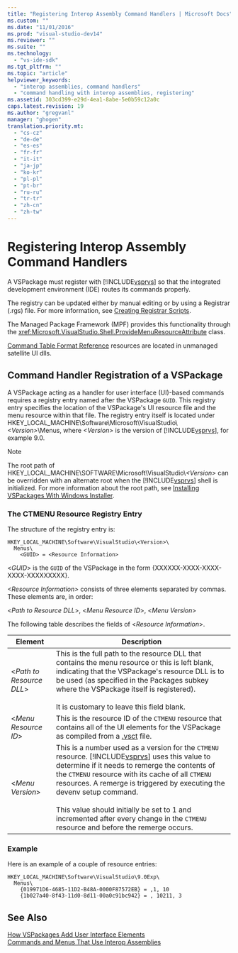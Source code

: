 ```yaml
---
title: "Registering Interop Assembly Command Handlers | Microsoft Docs"
ms.custom: ""
ms.date: "11/01/2016"
ms.prod: "visual-studio-dev14"
ms.reviewer: ""
ms.suite: ""
ms.technology: 
  - "vs-ide-sdk"
ms.tgt_pltfrm: ""
ms.topic: "article"
helpviewer_keywords: 
  - "interop assemblies, command handlers"
  - "command handling with interop assemblies, registering"
ms.assetid: 303cd399-e29d-4ea1-8abe-5e0b59c12a0c
caps.latest.revision: 19
ms.author: "gregvanl"
manager: "ghogen"
translation.priority.mt: 
  - "cs-cz"
  - "de-de"
  - "es-es"
  - "fr-fr"
  - "it-it"
  - "ja-jp"
  - "ko-kr"
  - "pl-pl"
  - "pt-br"
  - "ru-ru"
  - "tr-tr"
  - "zh-cn"
  - "zh-tw"
---
```

# Registering Interop Assembly Command Handlers
A VSPackage must register with [!INCLUDE[vsprvs](../../code-quality/includes/vsprvs_md.md)] so that the integrated development environment (IDE) routes its commands properly.  
  
 The registry can be updated either by manual editing or by using a Registrar (.rgs) file. For more information, see [Creating Registrar Scripts](/visual-cpp/atl/creating-registrar-scripts).  
  
 The Managed Package Framework (MPF) provides this functionality through the <xref:Microsoft.VisualStudio.Shell.ProvideMenuResourceAttribute> class.  
  
 [Command Table Format Reference](http://msdn.microsoft.com/en-us/09e9c6ef-9863-48de-9483-d45b7b7c798f) resources are located in unmanaged satellite UI dlls.  
  
## Command Handler Registration of a VSPackage  
 A VSPackage acting as a handler for user interface (UI)-based commands requires a registry entry named after the VSPackage `GUID`. This registry entry specifies the location of the VSPackage's UI resource file and the menu resource within that file. The registry entry itself is located under HKEY_LOCAL_MACHINE\Software\Microsoft\VisualStudio\\*\<Version>*\Menus, where *\<Version>* is the version of [!INCLUDE[vsprvs](../../code-quality/includes/vsprvs_md.md)], for example 9.0.  
  
> [!NOTE]
>  The root path of HKEY_LOCAL_MACHINE\SOFTWARE\Microsoft\VisualStudio\\*\<Version>* can be overridden with an alternate root when the [!INCLUDE[vsprvs](../../code-quality/includes/vsprvs_md.md)] shell is initialized. For more information about the root path, see [Installing VSPackages With Windows Installer](../../extensibility/internals/installing-vspackages-with-windows-installer.md).  
  
### The CTMENU Resource Registry Entry  
 The structure of the registry entry is:  
  
```  
HKEY_LOCAL_MACHINE\Software\VisualStudio\<Version>\  
  Menus\  
    <GUID> = <Resource Information>  
```  
  
 \<*GUID*> is the `GUID` of the VSPackage in the form {XXXXXX-XXXX-XXXX-XXXX-XXXXXXXXX}.  
  
 *\<Resource Information>* consists of three elements separated by commas. These elements are, in order:  
  
 \<*Path to Resource DLL*>, \<*Menu Resource ID*>, \<*Menu Version*>  
  
 The following table describes the fields of \<*Resource Information*>.  
  
|Element|Description|  
|-------------|-----------------|  
|\<*Path to Resource DLL*>|This is the full path to the resource DLL that contains the menu resource or this is left blank, indicating that the VSPackage's resource DLL is to be used (as specified in the Packages subkey where the VSPackage itself is registered).<br /><br /> It is customary to leave this field blank.|  
|\<*Menu Resource ID*>|This is the resource ID of the `CTMENU` resource that contains all of the UI elements for the VSPackage as compiled from a [.vsct](../../extensibility/internals/visual-studio-command-table-dot-vsct-files.md) file.|  
|\<*Menu Version*>|This is a number used as a version for the `CTMENU` resource. [!INCLUDE[vsprvs](../../code-quality/includes/vsprvs_md.md)] uses this value to determine if it needs to remerge the contents of the `CTMENU` resource with its cache of all `CTMENU` resources. A remerge is triggered by executing the devenv setup command.<br /><br /> This value should initially be set to 1 and incremented after every change in the `CTMENU` resource and before the remerge occurs.|  
  
### Example  
 Here is an example of a couple of resource entries:  
  
```  
HKEY_LOCAL_MACHINE\Software\VisualStudio\9.0Exp\  
  Menus\  
    {019971D6-4685-11D2-B48A-0000F87572EB} = ,1, 10  
    {1b027a40-8f43-11d0-8d11-00a0c91bc942} = , 10211, 3  
```  
  
## See Also  
 [How VSPackages Add User Interface Elements](../../extensibility/internals/how-vspackages-add-user-interface-elements.md)   
 [Commands and Menus That Use Interop Assemblies](../../extensibility/internals/commands-and-menus-that-use-interop-assemblies.md)